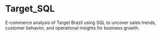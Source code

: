 # Target_SQL
E-commerce analysis of Target Brazil using SQL to uncover sales trends, customer behavior, and operational insights for business growth.
